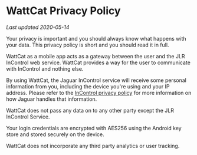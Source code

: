 # WattCat Privacy Policy
*Last updated 2020-05-14*

Your privacy is important and you should always know what happens with your data. This privacy policy is short and you should read it in full.

WattCat as a mobile app acts as a gateway between the user and the JLR InControl web service. WattCat provides a way for the user to communicate with InControl and nothing else.

By using WattCat, the Jaguar InControl service will receive some personal information from you, including the device you're using and your IP address. Please refer to the [InControl privacy policy](https://incontrol.jaguar.com/jaguar-portal-owner-web/about/privacy-policy) for more information on how Jaguar handles that information.

WattCat does not pass any data on to any other party except the JLR InControl Service.

Your login credentials are encrypted with AES256 using the Android key store and stored securely on the device.

WattCat does not incorporate any third party analytics or user tracking. 
